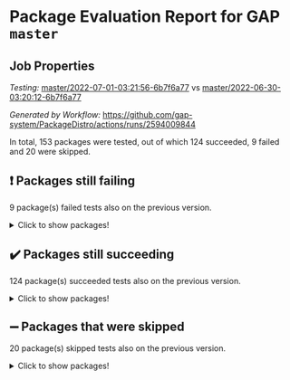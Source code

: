 # Package Evaluation Report for GAP `master`

## Job Properties

*Testing:* [master/2022-07-01-03:21:56-6b7f6a77](https://github.com/gap-system/PackageDistro/blob/data/reports/master/2022-07-01-03:21:56-6b7f6a77) vs [master/2022-06-30-03:20:12-6b7f6a77](https://github.com/gap-system/PackageDistro/blob/data/reports/master/2022-06-30-03:20:12-6b7f6a77)

*Generated by Workflow:* https://github.com/gap-system/PackageDistro/actions/runs/2594009844

In total, 153 packages were tested, out of which 124 succeeded, 9 failed and 20 were skipped.

## :exclamation: Packages still failing

9 package(s) failed tests also on the previous version.
<details><summary>Click to show packages!</summary>

- fining 1.4.1 [(failure)](https://github.com/gap-system/PackageDistro/runs/7143110046?check_suite_focus=true)
- francy 1.2.4 [(failure)](https://github.com/gap-system/PackageDistro/runs/7143110279?check_suite_focus=true)
- hap 1.43 [(failure)](https://github.com/gap-system/PackageDistro/runs/7143110857?check_suite_focus=true)
- normalizinterface 1.3.2 [(failure)](https://github.com/gap-system/PackageDistro/runs/7143112174?check_suite_focus=true)
- packagemanager 1.2 [(failure)](https://github.com/gap-system/PackageDistro/runs/7143112318?check_suite_focus=true)
- rcwa 4.6.4 [(failure)](https://github.com/gap-system/PackageDistro/runs/7143112663?check_suite_focus=true)
- recog 1.3.2 [(failure)](https://github.com/gap-system/PackageDistro/runs/7143112721?check_suite_focus=true)
- semigroups 4.0.0 [(failure)](https://github.com/gap-system/PackageDistro/runs/7143113007?check_suite_focus=true)
- ugaly 4.0.2 [(failure)](https://github.com/gap-system/PackageDistro/runs/7143114217?check_suite_focus=true)
</details>

## :heavy_check_mark: Packages still succeeding

124 package(s) succeeded tests also on the previous version.
<details><summary>Click to show packages!</summary>

- ace 5.4 [(success)](https://github.com/gap-system/PackageDistro/runs/7143108576?check_suite_focus=true)
- aclib 1.3.2 [(success)](https://github.com/gap-system/PackageDistro/runs/7143108623?check_suite_focus=true)
- agt 0.2 [(success)](https://github.com/gap-system/PackageDistro/runs/7143108657?check_suite_focus=true)
- alnuth 3.2.1 [(success)](https://github.com/gap-system/PackageDistro/runs/7143108689?check_suite_focus=true)
- anupq 3.2.6 [(success)](https://github.com/gap-system/PackageDistro/runs/7143108729?check_suite_focus=true)
- atlasrep 2.1.2 [(success)](https://github.com/gap-system/PackageDistro/runs/7143108771?check_suite_focus=true)
- autodoc 2022.03.10 [(success)](https://github.com/gap-system/PackageDistro/runs/7143108811?check_suite_focus=true)
- automata 1.15 [(success)](https://github.com/gap-system/PackageDistro/runs/7143108850?check_suite_focus=true)
- automgrp 1.3.2 [(success)](https://github.com/gap-system/PackageDistro/runs/7143108882?check_suite_focus=true)
- autpgrp 1.10.2 [(success)](https://github.com/gap-system/PackageDistro/runs/7143108921?check_suite_focus=true)
- cap 2022.06-05 [(success)](https://github.com/gap-system/PackageDistro/runs/7143108955?check_suite_focus=true)
- caratinterface 2.3.3 [(success)](https://github.com/gap-system/PackageDistro/runs/7143108992?check_suite_focus=true)
- cddinterface 2020.06.24 [(success)](https://github.com/gap-system/PackageDistro/runs/7143109021?check_suite_focus=true)
- circle 1.6.5 [(success)](https://github.com/gap-system/PackageDistro/runs/7143109059?check_suite_focus=true)
- classicpres 1.22 [(success)](https://github.com/gap-system/PackageDistro/runs/7143109099?check_suite_focus=true)
- cohomolo 1.6.10 [(success)](https://github.com/gap-system/PackageDistro/runs/7143109138?check_suite_focus=true)
- congruence 1.2.4 [(success)](https://github.com/gap-system/PackageDistro/runs/7143109174?check_suite_focus=true)
- corelg 1.56 [(success)](https://github.com/gap-system/PackageDistro/runs/7143109216?check_suite_focus=true)
- crime 1.6 [(success)](https://github.com/gap-system/PackageDistro/runs/7143109245?check_suite_focus=true)
- crisp 1.4.5 [(success)](https://github.com/gap-system/PackageDistro/runs/7143109280?check_suite_focus=true)
- crypting 0.10 [(success)](https://github.com/gap-system/PackageDistro/runs/7143109316?check_suite_focus=true)
- cryst 4.1.24 [(success)](https://github.com/gap-system/PackageDistro/runs/7143109359?check_suite_focus=true)
- crystcat 1.1.9 [(success)](https://github.com/gap-system/PackageDistro/runs/7143109391?check_suite_focus=true)
- ctbllib 1.3.4 [(success)](https://github.com/gap-system/PackageDistro/runs/7143109443?check_suite_focus=true)
- cubefree 1.19 [(success)](https://github.com/gap-system/PackageDistro/runs/7143109488?check_suite_focus=true)
- curlinterface 2.2.2 [(success)](https://github.com/gap-system/PackageDistro/runs/7143109561?check_suite_focus=true)
- cvec 2.7.5 [(success)](https://github.com/gap-system/PackageDistro/runs/7143109601?check_suite_focus=true)
- datastructures 0.2.7 [(success)](https://github.com/gap-system/PackageDistro/runs/7143109670?check_suite_focus=true)
- deepthought 1.0.5 [(success)](https://github.com/gap-system/PackageDistro/runs/7143109713?check_suite_focus=true)
- design 1.7 [(success)](https://github.com/gap-system/PackageDistro/runs/7143109765?check_suite_focus=true)
- difsets 2.3.1 [(success)](https://github.com/gap-system/PackageDistro/runs/7143109809?check_suite_focus=true)
- digraphs 1.5.3 [(success)](https://github.com/gap-system/PackageDistro/runs/7143109853?check_suite_focus=true)
- edim 1.3.5 [(success)](https://github.com/gap-system/PackageDistro/runs/7143109887?check_suite_focus=true)
- example 4.3.1 [(success)](https://github.com/gap-system/PackageDistro/runs/7143109919?check_suite_focus=true)
- factint 1.6.3 [(success)](https://github.com/gap-system/PackageDistro/runs/7143109952?check_suite_focus=true)
- ferret 1.0.7 [(success)](https://github.com/gap-system/PackageDistro/runs/7143109981?check_suite_focus=true)
- fga 1.4.0 [(success)](https://github.com/gap-system/PackageDistro/runs/7143110010?check_suite_focus=true)
- float 1.0.3 [(success)](https://github.com/gap-system/PackageDistro/runs/7143110082?check_suite_focus=true)
- format 1.4.3 [(success)](https://github.com/gap-system/PackageDistro/runs/7143110120?check_suite_focus=true)
- forms 1.2.7 [(success)](https://github.com/gap-system/PackageDistro/runs/7143110152?check_suite_focus=true)
- fplsa 1.2.5 [(success)](https://github.com/gap-system/PackageDistro/runs/7143110195?check_suite_focus=true)
- fr 2.4.8 [(success)](https://github.com/gap-system/PackageDistro/runs/7143110240?check_suite_focus=true)
- fwtree 1.3 [(success)](https://github.com/gap-system/PackageDistro/runs/7143110323?check_suite_focus=true)
- gbnp 1.0.5 [(success)](https://github.com/gap-system/PackageDistro/runs/7143110379?check_suite_focus=true)
- generalizedmorphismsforcap 2022.05-01 [(success)](https://github.com/gap-system/PackageDistro/runs/7143110431?check_suite_focus=true)
- genss 1.6.6 [(success)](https://github.com/gap-system/PackageDistro/runs/7143110527?check_suite_focus=true)
- gradedringforhomalg 2022.03-01 [(success)](https://github.com/gap-system/PackageDistro/runs/7143110586?check_suite_focus=true)
- grape 4.8.5 [(success)](https://github.com/gap-system/PackageDistro/runs/7143110627?check_suite_focus=true)
- groupoids 1.69 [(success)](https://github.com/gap-system/PackageDistro/runs/7143110687?check_suite_focus=true)
- grpconst 2.6.2 [(success)](https://github.com/gap-system/PackageDistro/runs/7143110721?check_suite_focus=true)
- guarana 0.96.3 [(success)](https://github.com/gap-system/PackageDistro/runs/7143110760?check_suite_focus=true)
- guava 3.16 [(success)](https://github.com/gap-system/PackageDistro/runs/7143110808?check_suite_focus=true)
- hapcryst 0.1.14 [(success)](https://github.com/gap-system/PackageDistro/runs/7143110910?check_suite_focus=true)
- hecke 1.5.3 [(success)](https://github.com/gap-system/PackageDistro/runs/7143110975?check_suite_focus=true)
- help 3.5 [(success)](https://github.com/gap-system/PackageDistro/runs/7143111012?check_suite_focus=true)
- idrel 2.44 [(success)](https://github.com/gap-system/PackageDistro/runs/7143111051?check_suite_focus=true)
- images 1.3.1 [(success)](https://github.com/gap-system/PackageDistro/runs/7143111110?check_suite_focus=true)
- intpic 0.3.0 [(success)](https://github.com/gap-system/PackageDistro/runs/7143111160?check_suite_focus=true)
- io 4.7.2 [(success)](https://github.com/gap-system/PackageDistro/runs/7143111204?check_suite_focus=true)
- irredsol 1.4.3 [(success)](https://github.com/gap-system/PackageDistro/runs/7143111249?check_suite_focus=true)
- json 2.1.0 [(success)](https://github.com/gap-system/PackageDistro/runs/7143111301?check_suite_focus=true)
- jupyterkernel 1.4.1 [(success)](https://github.com/gap-system/PackageDistro/runs/7143111359?check_suite_focus=true)
- jupyterviz 1.5.1 [(success)](https://github.com/gap-system/PackageDistro/runs/7143111453?check_suite_focus=true)
- kan 1.34 [(success)](https://github.com/gap-system/PackageDistro/runs/7143111506?check_suite_focus=true)
- kbmag 1.5.9 [(success)](https://github.com/gap-system/PackageDistro/runs/7143111594?check_suite_focus=true)
- laguna 3.9.5 [(success)](https://github.com/gap-system/PackageDistro/runs/7143111633?check_suite_focus=true)
- liealgdb 2.2.1 [(success)](https://github.com/gap-system/PackageDistro/runs/7143111655?check_suite_focus=true)
- liepring 2.6 [(success)](https://github.com/gap-system/PackageDistro/runs/7143111681?check_suite_focus=true)
- liering 2.4.2 [(success)](https://github.com/gap-system/PackageDistro/runs/7143111717?check_suite_focus=true)
- linearalgebraforcap 2022.06-03 [(success)](https://github.com/gap-system/PackageDistro/runs/7143111749?check_suite_focus=true)
- loops 3.4.1 [(success)](https://github.com/gap-system/PackageDistro/runs/7143111779?check_suite_focus=true)
- lpres 1.0.3 [(success)](https://github.com/gap-system/PackageDistro/runs/7143111806?check_suite_focus=true)
- majoranaalgebras 1.4 [(success)](https://github.com/gap-system/PackageDistro/runs/7143111841?check_suite_focus=true)
- mapclass 1.4.5 [(success)](https://github.com/gap-system/PackageDistro/runs/7143111883?check_suite_focus=true)
- matgrp 0.64 [(success)](https://github.com/gap-system/PackageDistro/runs/7143111915?check_suite_focus=true)
- modisom 2.5.2 [(success)](https://github.com/gap-system/PackageDistro/runs/7143111975?check_suite_focus=true)
- modulepresentationsforcap 2022.05-03 [(success)](https://github.com/gap-system/PackageDistro/runs/7143112019?check_suite_focus=true)
- monoidalcategories 2022.06-07 [(success)](https://github.com/gap-system/PackageDistro/runs/7143112053?check_suite_focus=true)
- nconvex 2020.11-04 [(success)](https://github.com/gap-system/PackageDistro/runs/7143112088?check_suite_focus=true)
- nilmat 1.4.1 [(success)](https://github.com/gap-system/PackageDistro/runs/7143112113?check_suite_focus=true)
- nock 1.5 [(success)](https://github.com/gap-system/PackageDistro/runs/7143112146?check_suite_focus=true)
- nq 2.5.8 [(success)](https://github.com/gap-system/PackageDistro/runs/7143112198?check_suite_focus=true)
- numericalsgps 1.3.0 [(success)](https://github.com/gap-system/PackageDistro/runs/7143112229?check_suite_focus=true)
- openmath 11.5.1 [(success)](https://github.com/gap-system/PackageDistro/runs/7143112263?check_suite_focus=true)
- orb 4.8.4 [(success)](https://github.com/gap-system/PackageDistro/runs/7143112292?check_suite_focus=true)
- patternclass 2.4.2 [(success)](https://github.com/gap-system/PackageDistro/runs/7143112350?check_suite_focus=true)
- permut 2.0.4 [(success)](https://github.com/gap-system/PackageDistro/runs/7143112380?check_suite_focus=true)
- polenta 1.3.10 [(success)](https://github.com/gap-system/PackageDistro/runs/7143112411?check_suite_focus=true)
- polymaking 0.8.6 [(success)](https://github.com/gap-system/PackageDistro/runs/7143112454?check_suite_focus=true)
- primgrp 3.4.2 [(success)](https://github.com/gap-system/PackageDistro/runs/7143112484?check_suite_focus=true)
- profiling 2.5.0 [(success)](https://github.com/gap-system/PackageDistro/runs/7143112525?check_suite_focus=true)
- qpa 1.33 [(success)](https://github.com/gap-system/PackageDistro/runs/7143112557?check_suite_focus=true)
- quagroup 1.8.3 [(success)](https://github.com/gap-system/PackageDistro/runs/7143112595?check_suite_focus=true)
- radiroot 2.9 [(success)](https://github.com/gap-system/PackageDistro/runs/7143112628?check_suite_focus=true)
- rds 1.8 [(success)](https://github.com/gap-system/PackageDistro/runs/7143112695?check_suite_focus=true)
- repndecomp 1.2.1 [(success)](https://github.com/gap-system/PackageDistro/runs/7143112811?check_suite_focus=true)
- repsn 3.1.0 [(success)](https://github.com/gap-system/PackageDistro/runs/7143112854?check_suite_focus=true)
- resclasses 4.7.2 [(success)](https://github.com/gap-system/PackageDistro/runs/7143112901?check_suite_focus=true)
- scscp 2.3.1 [(success)](https://github.com/gap-system/PackageDistro/runs/7143112941?check_suite_focus=true)
- sglppow 2.2 [(success)](https://github.com/gap-system/PackageDistro/runs/7143113049?check_suite_focus=true)
- sgpviz 0.999.5 [(success)](https://github.com/gap-system/PackageDistro/runs/7143113094?check_suite_focus=true)
- simpcomp 2.1.14 [(success)](https://github.com/gap-system/PackageDistro/runs/7143113146?check_suite_focus=true)
- singular 2020.12.18 [(success)](https://github.com/gap-system/PackageDistro/runs/7143113197?check_suite_focus=true)
- sla 1.5.3 [(success)](https://github.com/gap-system/PackageDistro/runs/7143113240?check_suite_focus=true)
- smallgrp 1.5 [(success)](https://github.com/gap-system/PackageDistro/runs/7143113336?check_suite_focus=true)
- smallsemi 0.6.13 [(success)](https://github.com/gap-system/PackageDistro/runs/7143113444?check_suite_focus=true)
- sonata 2.9.4 [(success)](https://github.com/gap-system/PackageDistro/runs/7143113535?check_suite_focus=true)
- sophus 1.25 [(success)](https://github.com/gap-system/PackageDistro/runs/7143113722?check_suite_focus=true)
- spinsym 1.5.2 [(success)](https://github.com/gap-system/PackageDistro/runs/7143113783?check_suite_focus=true)
- symbcompcc 1.3.2 [(success)](https://github.com/gap-system/PackageDistro/runs/7143113841?check_suite_focus=true)
- thelma 1.3 [(success)](https://github.com/gap-system/PackageDistro/runs/7143113891?check_suite_focus=true)
- tomlib 1.2.9 [(success)](https://github.com/gap-system/PackageDistro/runs/7143113954?check_suite_focus=true)
- toric 1.9.5 [(success)](https://github.com/gap-system/PackageDistro/runs/7143114024?check_suite_focus=true)
- transgrp 3.6.2 [(success)](https://github.com/gap-system/PackageDistro/runs/7143114107?check_suite_focus=true)
- unipot 1.5 [(success)](https://github.com/gap-system/PackageDistro/runs/7143114338?check_suite_focus=true)
- unitlib 4.1.0 [(success)](https://github.com/gap-system/PackageDistro/runs/7143114494?check_suite_focus=true)
- utils 0.72 [(success)](https://github.com/gap-system/PackageDistro/runs/7143114595?check_suite_focus=true)
- uuid 0.7 [(success)](https://github.com/gap-system/PackageDistro/runs/7143114687?check_suite_focus=true)
- walrus 0.9991 [(success)](https://github.com/gap-system/PackageDistro/runs/7143114804?check_suite_focus=true)
- wedderga 4.10.2 [(success)](https://github.com/gap-system/PackageDistro/runs/7143114870?check_suite_focus=true)
- xmod 2.88 [(success)](https://github.com/gap-system/PackageDistro/runs/7143114936?check_suite_focus=true)
- xmodalg 1.22 [(success)](https://github.com/gap-system/PackageDistro/runs/7143114995?check_suite_focus=true)
- yangbaxter 0.10.0 [(success)](https://github.com/gap-system/PackageDistro/runs/7143115091?check_suite_focus=true)
- zeromqinterface 0.13 [(success)](https://github.com/gap-system/PackageDistro/runs/7143115156?check_suite_focus=true)
</details>

## :heavy_minus_sign: Packages that were skipped

20 package(s) skipped tests also on the previous version.
<details><summary>Click to show packages!</summary>

- 4ti2interface 2022.03-01 [(skipped)](https://github.com/gap-system/PackageDistro/runs/7143043568?check_suite_focus=true)
- browse 1.8.14 [(skipped)](https://github.com/gap-system/PackageDistro/runs/7143043568?check_suite_focus=true)
- examplesforhomalg 2022.03-01 [(skipped)](https://github.com/gap-system/PackageDistro/runs/7143043568?check_suite_focus=true)
- gapdoc 1.6.5 [(skipped)](https://github.com/gap-system/PackageDistro/runs/7143043568?check_suite_focus=true)
- gauss 2022.03-01 [(skipped)](https://github.com/gap-system/PackageDistro/runs/7143043568?check_suite_focus=true)
- gaussforhomalg 2022.03-01 [(skipped)](https://github.com/gap-system/PackageDistro/runs/7143043568?check_suite_focus=true)
- gradedmodules 2022.03-01 [(skipped)](https://github.com/gap-system/PackageDistro/runs/7143043568?check_suite_focus=true)
- homalg 2022.03-01 [(skipped)](https://github.com/gap-system/PackageDistro/runs/7143043568?check_suite_focus=true)
- homalgtocas 2022.03-01 [(skipped)](https://github.com/gap-system/PackageDistro/runs/7143043568?check_suite_focus=true)
- io_forhomalg 2022.03-01 [(skipped)](https://github.com/gap-system/PackageDistro/runs/7143043568?check_suite_focus=true)
- itc 1.5.1 [(skipped)](https://github.com/gap-system/PackageDistro/runs/7143043568?check_suite_focus=true)
- localizeringforhomalg 2022.03-01 [(skipped)](https://github.com/gap-system/PackageDistro/runs/7143043568?check_suite_focus=true)
- matricesforhomalg 2022.04-01 [(skipped)](https://github.com/gap-system/PackageDistro/runs/7143043568?check_suite_focus=true)
- modules 2022.03-01 [(skipped)](https://github.com/gap-system/PackageDistro/runs/7143043568?check_suite_focus=true)
- polycyclic 2.16 [(skipped)](https://github.com/gap-system/PackageDistro/runs/7143043568?check_suite_focus=true)
- ringsforhomalg 2022.04-01 [(skipped)](https://github.com/gap-system/PackageDistro/runs/7143043568?check_suite_focus=true)
- sco 2022.03-01 [(skipped)](https://github.com/gap-system/PackageDistro/runs/7143043568?check_suite_focus=true)
- toolsforhomalg 2022.05-01 [(skipped)](https://github.com/gap-system/PackageDistro/runs/7143043568?check_suite_focus=true)
- toricvarieties 2022.03.23 [(skipped)](https://github.com/gap-system/PackageDistro/runs/7143043568?check_suite_focus=true)
- xgap 4.31 [(skipped)](https://github.com/gap-system/PackageDistro/runs/7143043568?check_suite_focus=true)
</details>

